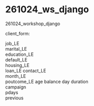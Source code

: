# 261024_ws_django
261024_workshop_django


client_form:

job_LE	
marital_LE	
education_LE	
default_LE	
housing_LE	
loan_LE	
contact_LE	
month_LE	
poutcome_LE	
age	
balance	
day	
duration	
campaign	
pdays	
previous